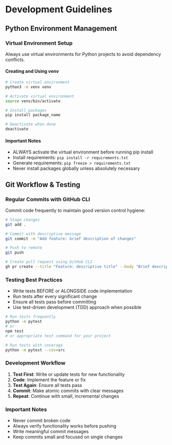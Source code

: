 # Development Guidelines

## Python Environment Management

### Virtual Environment Setup

Always use virtual environments for Python projects to avoid dependency conflicts.

#### Creating and Using venv

```bash
# Create virtual environment
python3 -m venv venv

# Activate virtual environment
source venv/bin/activate

# Install packages
pip install package_name

# Deactivate when done
deactivate
```

#### Important Notes

- ALWAYS activate the virtual environment before running pip install
- Install requirements: `pip install -r requirements.txt`
- Generate requirements: `pip freeze > requirements.txt`
- Never install packages globally unless absolutely necessary

## Git Workflow & Testing

### Regular Commits with GitHub CLI

Commit code frequently to maintain good version control hygiene:

```bash
# Stage changes
git add .

# Commit with descriptive message
git commit -m "Add feature: brief description of changes"

# Push to remote
git push

# Create pull request using GitHub CLI
gh pr create --title "Feature: descriptive title" --body "Brief description of changes"
```

### Testing Best Practices

- Write tests BEFORE or ALONGSIDE code implementation
- Run tests after every significant change
- Ensure all tests pass before committing
- Use test-driven development (TDD) approach when possible

```bash
# Run tests frequently
python -m pytest
# or
npm test
# or appropriate test command for your project

# Run tests with coverage
python -m pytest --cov=src
```

### Development Workflow

1. **Test First**: Write or update tests for new functionality
2. **Code**: Implement the feature or fix
3. **Test Again**: Ensure all tests pass
4. **Commit**: Make atomic commits with clear messages
5. **Repeat**: Continue with small, incremental changes

### Important Notes

- Never commit broken code
- Always verify functionality works before pushing
- Write meaningful commit messages
- Keep commits small and focused on single changes